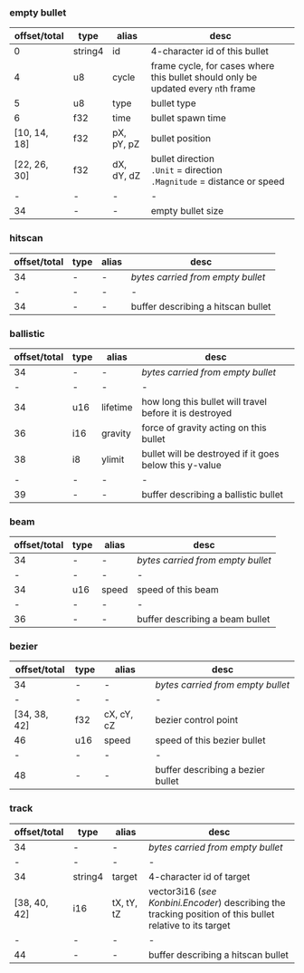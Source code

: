 ### empty bullet
|offset/total|type|alias|desc|
|-|-|-|-|
|0|string4|id|4-character id of this bullet|
|4|u8|cycle|frame cycle, for cases where this bullet should only be updated every `n`th frame|
|5|u8|type|bullet type|
|6|f32|time|bullet spawn time|
|[10, 14, 18]|f32|pX, pY, pZ|bullet position|
|[22, 26, 30]|f32|dX, dY, dZ|bullet direction<br>`.Unit` = direction<br>`.Magnitude` = distance or speed|
|-|-|-|-|
|34|-|-|empty bullet size|

### hitscan
|offset/total|type|alias|desc|
|-|-|-|-|
|34|-|-|*bytes carried from empty bullet*|
|-|-|-|-|
|34|-|-|buffer describing a hitscan bullet|

### ballistic
|offset/total|type|alias|desc|
|-|-|-|-|
|34|-|-|*bytes carried from empty bullet*|
|-|-|-|-|
|34|u16|lifetime|how long this bullet will travel before it is destroyed|
|36|i16|gravity|force of gravity acting on this bullet|
|38|i8|ylimit|bullet will be destroyed if it goes below this y-value|
|-|-|-|-|
|39|-|-|buffer describing a ballistic bullet|

### beam
|offset/total|type|alias|desc|
|-|-|-|-|
|34|-|-|*bytes carried from empty bullet*|
|-|-|-|-|
|34|u16|speed|speed of this beam|
|-|-|-|-|
|36|-|-|buffer describing a beam bullet|

### bezier
|offset/total|type|alias|desc|
|-|-|-|-|
|34|-|-|*bytes carried from empty bullet*|
|-|-|-|-|
|[34, 38, 42]|f32|cX, cY, cZ|bezier control point|
|46|u16|speed|speed of this bezier bullet|
|-|-|-|-|
|48|-|-|buffer describing a bezier bullet|

### track
|offset/total|type|alias|desc|
|-|-|-|-|
|34|-|-|*bytes carried from empty bullet*|
|-|-|-|-|
|34|string4|target|4-character id of target|
|[38, 40, 42]|i16|tX, tY, tZ|vector3i16 (*see Konbini.Encoder*) describing the tracking position of this bullet relative to its target|
|-|-|-|-|
|44|-|-|buffer describing a hitscan bullet|